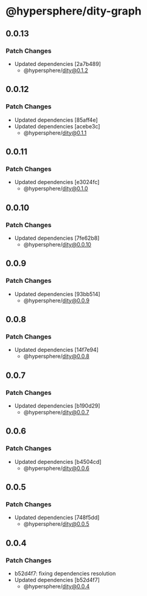 # @hypersphere/dity-graph

## 0.0.13

### Patch Changes

- Updated dependencies [2a7b489]
  - @hypersphere/dity@0.1.2

## 0.0.12

### Patch Changes

- Updated dependencies [85aff4e]
- Updated dependencies [acebe3c]
  - @hypersphere/dity@0.1.1

## 0.0.11

### Patch Changes

- Updated dependencies [e3024fc]
  - @hypersphere/dity@0.1.0

## 0.0.10

### Patch Changes

- Updated dependencies [7fe62b8]
  - @hypersphere/dity@0.0.10

## 0.0.9

### Patch Changes

- Updated dependencies [93bb514]
  - @hypersphere/dity@0.0.9

## 0.0.8

### Patch Changes

- Updated dependencies [14f7e94]
  - @hypersphere/dity@0.0.8

## 0.0.7

### Patch Changes

- Updated dependencies [b190d29]
  - @hypersphere/dity@0.0.7

## 0.0.6

### Patch Changes

- Updated dependencies [b4504cd]
  - @hypersphere/dity@0.0.6

## 0.0.5

### Patch Changes

- Updated dependencies [748f5dd]
  - @hypersphere/dity@0.0.5

## 0.0.4

### Patch Changes

- b52d4f7: fixing dependencies resolution
- Updated dependencies [b52d4f7]
  - @hypersphere/dity@0.0.4
